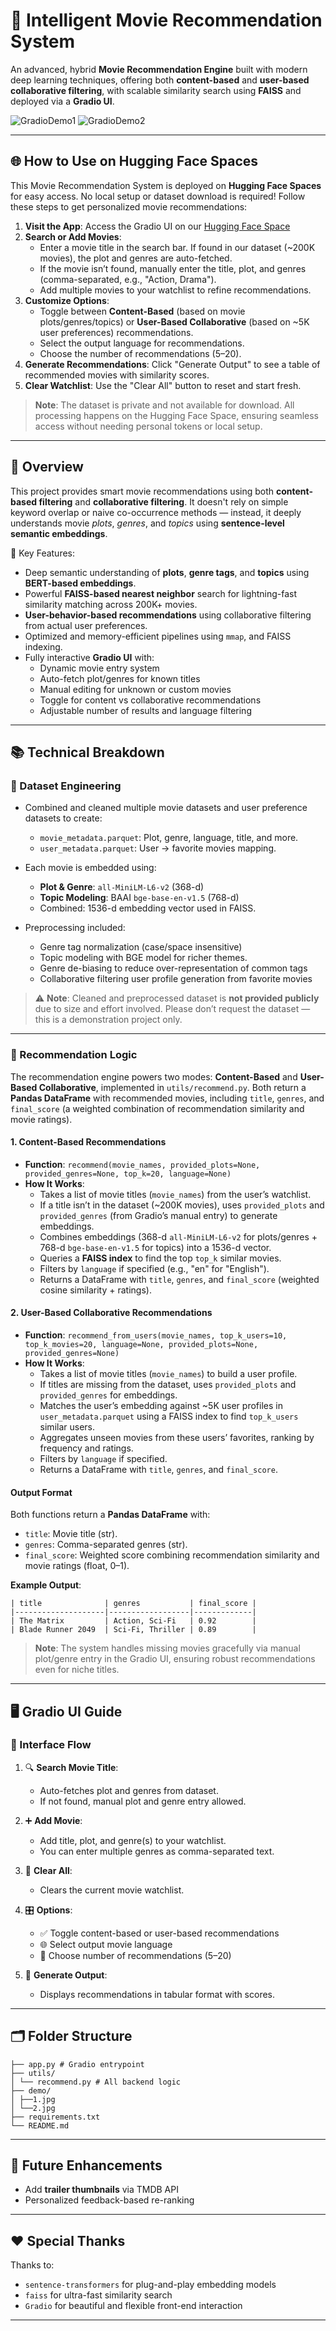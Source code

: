 # 🎥 Intelligent Movie Recommendation System

An advanced, hybrid **Movie Recommendation Engine** built with modern deep learning techniques, offering both **content-based** and **user-based collaborative filtering**, with scalable similarity search using **FAISS** and deployed via a **Gradio UI**.

![GradioDemo1](demo/1.png)
![GradioDemo2](demo/2.png)

---

## 🌐 How to Use on Hugging Face Spaces

This Movie Recommendation System is deployed on **Hugging Face Spaces** for easy access. No local setup or dataset download is required! Follow these steps to get personalized movie recommendations:

1. **Visit the App**: Access the Gradio UI on our [Hugging Face Space](https://huggingface.co/spaces/srabanmondal/movie-recommendations)
2. **Search or Add Movies**:
   - Enter a movie title in the search bar. If found in our dataset (~200K movies), the plot and genres are auto-fetched.
   - If the movie isn’t found, manually enter the title, plot, and genres (comma-separated, e.g., "Action, Drama").
   - Add multiple movies to your watchlist to refine recommendations.
3. **Customize Options**:
   - Toggle between **Content-Based** (based on movie plots/genres/topics) or **User-Based Collaborative** (based on ~5K user preferences) recommendations.
   - Select the output language for recommendations.
   - Choose the number of recommendations (5–20).
4. **Generate Recommendations**: Click "Generate Output" to see a table of recommended movies with similarity scores.
5. **Clear Watchlist**: Use the "Clear All" button to reset and start fresh.

> **Note**: The dataset is private and not available for download. All processing happens on the Hugging Face Space, ensuring seamless access without needing personal tokens or local setup.

---

## 🚀 Overview

This project provides smart movie recommendations using both **content-based filtering** and **collaborative filtering**. It doesn't rely on simple keyword overlap or naive co-occurrence methods — instead, it deeply understands movie *plots*, *genres*, and *topics* using **sentence-level semantic embeddings**.

🔧 Key Features:
- Deep semantic understanding of **plots**, **genre tags**, and **topics** using **BERT-based embeddings**.
- Powerful **FAISS-based nearest neighbor** search for lightning-fast similarity matching across 200K+ movies.
- **User-behavior-based recommendations** using collaborative filtering from actual user preferences.
- Optimized and memory-efficient pipelines using `mmap`, and FAISS indexing.
- Fully interactive **Gradio UI** with:
  - Dynamic movie entry system
  - Auto-fetch plot/genres for known titles
  - Manual editing for unknown or custom movies
  - Toggle for content vs collaborative recommendations
  - Adjustable number of results and language filtering

---

## 📚 Technical Breakdown

### 💾 Dataset Engineering

- Combined and cleaned multiple movie datasets and user preference datasets to create:
  - `movie_metadata.parquet`: Plot, genre, language, title, and more.
  - `user_metadata.parquet`: User → favorite movies mapping.

- Each movie is embedded using:
  - **Plot & Genre**: `all-MiniLM-L6-v2` (368-d)
  - **Topic Modeling**: BAAI `bge-base-en-v1.5` (768-d)
  - Combined: 1536-d embedding vector used in FAISS.

- Preprocessing included:
  - Genre tag normalization (case/space insensitive)
  - Topic modeling with BGE model for richer themes.
  - Genre de-biasing to reduce over-representation of common tags
  - Collaborative filtering user profile generation from favorite movies

> ⚠️ **Note**: Cleaned and preprocessed dataset is **not provided publicly** due to size and effort involved. Please don’t request the dataset — this is a demonstration project only.

---

### 🧠 Recommendation Logic

The recommendation engine powers two modes: **Content-Based** and **User-Based Collaborative**, implemented in `utils/recommend.py`. Both return a **Pandas DataFrame** with recommended movies, including `title`, `genres`, and `final_score` (a weighted combination of recommendation similarity and movie ratings).

#### 1. Content-Based Recommendations
- **Function**: `recommend(movie_names, provided_plots=None, provided_genres=None, top_k=20, language=None)`
- **How It Works**:
  - Takes a list of movie titles (`movie_names`) from the user’s watchlist.
  - If a title isn’t in the dataset (~200K movies), uses `provided_plots` and `provided_genres` (from Gradio’s manual entry) to generate embeddings.
  - Combines embeddings (368-d `all-MiniLM-L6-v2` for plots/genres + 768-d `bge-base-en-v1.5` for topics) into a 1536-d vector.
  - Queries a **FAISS index** to find the top `top_k` similar movies.
  - Filters by `language` if specified (e.g., "en" for  "English").
  - Returns a DataFrame with `title`, `genres`, and `final_score` (weighted cosine similarity + ratings).

#### 2. User-Based Collaborative Recommendations
- **Function**: `recommend_from_users(movie_names, top_k_users=10, top_k_movies=20, language=None, provided_plots=None, provided_genres=None)`
- **How It Works**:
  - Takes a list of movie titles (`movie_names`) to build a user profile.
  - If titles are missing from the dataset, uses `provided_plots` and `provided_genres` for embeddings.
  - Matches the user’s embedding against ~5K user profiles in `user_metadata.parquet` using a FAISS index to find `top_k_users` similar users.
  - Aggregates unseen movies from these users’ favorites, ranking by frequency and ratings.
  - Filters by `language` if specified.
  - Returns a DataFrame with `title`, `genres`, and `final_score`.

#### Output Format
Both functions return a **Pandas DataFrame** with:
- `title`: Movie title (str).
- `genres`: Comma-separated genres (str).
- `final_score`: Weighted score combining recommendation similarity and movie ratings (float, 0–1).

**Example Output**:
```
| title              | genres           | final_score |
|--------------------|------------------|-------------|
| The Matrix         | Action, Sci-Fi   | 0.92        |
| Blade Runner 2049  | Sci-Fi, Thriller | 0.89        |
```
> **Note**: The system handles missing movies gracefully via manual plot/genre entry in the Gradio UI, ensuring robust recommendations even for niche titles.

---

## 🖥️ Gradio UI Guide

### 🧾 Interface Flow

1. 🔍 **Search Movie Title**:
   - Auto-fetches plot and genres from dataset.
   - If not found, manual plot and genre entry allowed.

2. ➕ **Add Movie**:
   - Add title, plot, and genre(s) to your watchlist.
   - You can enter multiple genres as comma-separated text.

3. 🧹 **Clear All**:
   - Clears the current movie watchlist.

4. 🎛️ **Options**:
   - ✅ Toggle content-based or user-based recommendations
   - 🌐 Select output movie language
   - 🔢 Choose number of recommendations (5–20)

5. 🔮 **Generate Output**:
   - Displays recommendations in tabular format with scores.

---

## 🗂️ Folder Structure
```
├── app.py # Gradio entrypoint
├── utils/
│ └── recommend.py # All backend logic
├── demo/
│ ├──1.jpg
│ └──2.jpg
├── requirements.txt
└── README.md
```

---

## 🧠 Future Enhancements

- Add **trailer thumbnails** via TMDB API
- Personalized feedback-based re-ranking

---

## ❤️ Special Thanks

Thanks to:
- `sentence-transformers` for plug-and-play embedding models
- `faiss` for ultra-fast similarity search
- `Gradio` for beautiful and flexible front-end interaction

---
